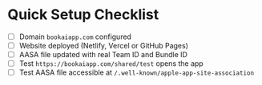 # Quick Setup Checklist

- [ ] Domain `bookaiapp.com` configured
- [ ] Website deployed (Netlify, Vercel or GitHub Pages)
- [ ] AASA file updated with real Team ID and Bundle ID
- [ ] Test `https://bookaiapp.com/shared/test` opens the app
- [ ] Test AASA file accessible at `/.well-known/apple-app-site-association`
